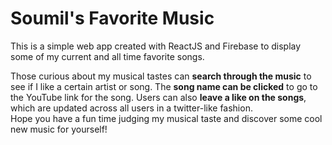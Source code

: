 # Soumil's Favorite Music 
This is a simple web app created with ReactJS and Firebase to display some of my current and all time favorite songs.    
    
Those curious about my musical tastes can **search through the music** to see if I like a certain artist or song. The **song name can be clicked** to go to the YouTube link for the song. Users can also **leave a like on the songs**, which are updated across all users in a twitter-like fashion.     
Hope you have a fun time judging my musical taste and discover some cool new music for yourself! 
